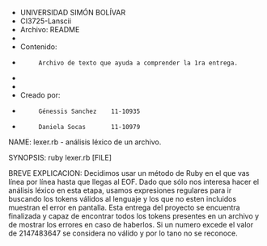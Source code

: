  *  UNIVERSIDAD SIMÓN BOLÍVAR
 *	CI3725-Lanscii 
 *  Archivo: README 
 *
 *  Contenido:
 *          Archivo de texto que ayuda a comprender la 1ra entrega.
 *			
 *
 *  Creado por:
 *			Génessis Sanchez  	11-10935
 *          Daniela Socas		11-10979

NAME:
	lexer.rb -  análisis léxico de un archivo.

SYNOPSIS:
	ruby lexer.rb [FILE]

BREVE EXPLICACION:
 	Decidimos usar un método de Ruby en el que vas línea por línea hasta que llegas al EOF.
 	Dado que sólo nos interesa hacer el análisis léxico en esta etapa, usamos expresiones 
 regulares para ir buscando los tokens válidos al lenguaje y los que no esten incluidos 
 muestran el error en pantalla.
 	Esta entrega del proyecto se encuentra finalizada y capaz de encontrar todos los tokens
 presentes en un archivo y de mostrar los errores en caso de haberlos.
 	Si un numero excede el valor de 2147483647 se considera no válido y por lo tano no se reconoce. 

